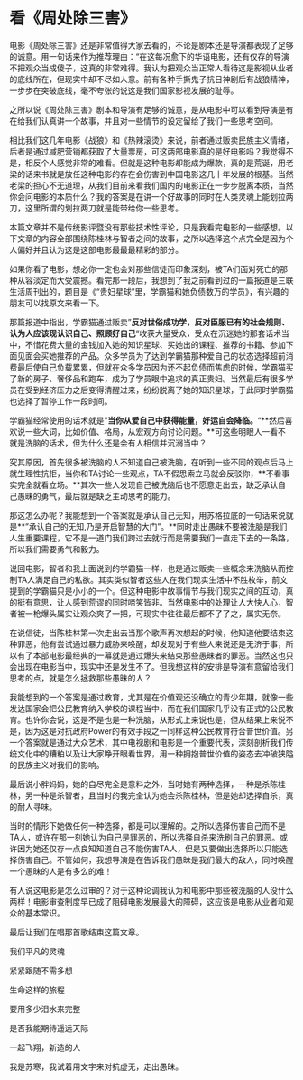 # 看《周处除三害》

<aside>
电影《周处除三害》还是非常值得大家去看的，不论是剧本还是导演都表现了足够的诚意。用一句话来作为推荐理由：“在这每况愈下的华语电影，还有仅存的导演不把观众当成傻子，这真的非常难得。我认为把观众当正常人看待这是影视从业者的底线所在，但现实中却不尽如人意。前有各种手撕鬼子抗日神剧后有战狼精神，一步步在突破底线，毫不夸张的说这是我们国家影视发展的耻辱。

之所以说《周处除三害》剧本和导演有足够的诚意，是从电影中可以看到导演是有在给我们认真讲一个故事，并且对一些情节的设定留给了我们一些思考空间。

相比我们这几年电影《战狼》和《热辣滚烫》来说，前者通过贩卖民族主义情绪，后者是通过减肥营销都获取了大量票房，可这两部电影真的是好电影吗？我觉得不是，相反个人感觉非常的难看。但就是这种电影却能成为爆款，真的是荒诞，用老梁的话来书就是放任这种电影的存在会伤害到中国电影这几十年发展的根基。当然老梁的担心不无道理，从我们目前来看我们国内的电影正在一步步脱离本质，当然你会问电影的本质什么？我的答案是在讲一个好故事的同时在人类灵魂上能划拉两刀，这里所谓的划拉两刀就是能带给你一些思考。

本篇文章并不是传统影评暨没有那些技术性评论，只是我看完电影的一些感想。以下文章的内容全部围绕陈桂林与智者之间的故事，之所以选择这个点完全是因为个人偏好并且认为这是这部电影最最最精彩的部分。

如果你看了电影，想必你一定也会对那些信徒而印象深刻，被TA们面对死亡的那种从容淡定而大受震撼。看完那一段后，我想到了我之前看到过的一篇报道是三联生活周刊出的，题目是《“贵妇星球”里，学霸猫和她负债数万的学员》，有兴趣的朋友可以找原文来看一下。

那篇报道中指出，学霸猫通过贩卖”**反对世俗成功学，反对臣服已有的社会规则、认为人应该现认识自己、照顾好自己**“收获大量受众，受众在沉迷她的那套话术当中，不惜花费大量的金钱加入她的知识星球、买她出的课程、推荐的书籍、参加下面见面会买她推荐的产品。众多学员为了达到学霸猫那种爱自己的状态选择超前消费最后使自己负载累累，但就在众多学员因为还不起负债而焦虑的时候，学霸猫买了新的房子、奢侈品和跑车，成为了学员眼中追求的真正贵妇。当然最后有很多学员在受到经济压力之后变得清醒过来，纷纷脱离了她的知识星球，于此同时学霸猫也选择了暂停工作一段时间。

学霸猫经常使用的话术就是”**当你从爱自己中获得能量，好运自会降临。**“**然后喜欢说一些大词，比如价值、格局，从宏观方向讨论问题。**可这些明眼人一看不就是洗脑的话术，但为什么还是会有人相信并沉溺当中？

究其原因，首先很多被洗脑的人不知道自己被洗脑，在听到一些不同的观点后马上就生理性抗拒，当你和TA讨论一些观点，TA不假思索立马就会反驳你，**不看事实完全就看立场。**其次一些人发现自己被洗脑后也不愿意走出去，缺乏承认自己愚昧的勇气，最后就是缺乏主动思考的能力。

那这怎么办呢？我能想到一个答案就是承认自己无知，用苏格拉底的一句话来说就是**”承认自己的无知,乃是开启智慧的大门”。**同时走出愚昧不要被洗脑是我们人生重要课程，它不是一道门我们跨过去就行而是需要我们一直走下去的一条路，所以我们需要勇气和毅力。

说回电影，智者和我上面说到的学霸猫一样，也是通过贩卖一些概念来洗脑从而控制TA人满足自己的私欲。其实类似智者这些人在我们现实生活中不胜枚举，前文提到的学霸猫只是小小的一个。但这种电影中故事情节与我们现实之间的互动，真的挺有意思，让人感到荒谬的同时啼笑皆非。当然电影中的处理让人大快人心，智者被一枪爆头属实让观众爽了一把，可现实中往往最后都不了了之，属实无奈。

在说信徒，当陈桂林第一次走出去当那个歌声再次想起的时候，他知道他要结束这种罪恶，他有尝试通过暴力威胁来唤醒，却发现对于有些人来说还是无济于事，所以有了本部电影最经典的一幕就是通过爆头来结束那些愚昧者的罪恶。当然这也只会出现在电影当中，现实中还是发生不了。但我想这样的安排是导演有意留给我们思考的点，就是怎么拯救那些愚昧的人？

我能想到的一个答案是通过教育，尤其是在价值观还没确立的青少年期，就像一些发达国家会把公民教育纳入学校的课程当中，而在我们国家几乎没有正式的公民教育。也许你会说，这是不是也是一种洗脑，从形式上来说也是，但从结果上来说不是，因为这是对抗政府Power的有效手段之一同样这种公民教育符合普世价值。另一个答案就是通过大众艺术，其中电视剧和电影是一个重要代表，深刻剖析我们传统文化中的糟粕以及让大家睁开眼看世界，用一种拥抱普世价值的姿态去冲破狭隘的民族主义对我们的影响。

最后说小胖妈妈，她的自尽完全是意料之外，当时她有两种选择，一种是杀陈桂林，另一种是杀智者，且当时的我完全认为她会杀陈桂林，但是她却选择自杀，真的耐人寻味。

当时的情形下她做任何一种选择，都是可以理解的。之所以选择伤害自己而不是TA人，或许在那一刻她认为自己是罪恶的，所以选择自杀来洗刷自己的罪恶。或许因为她还仅存一点良知知道自己不能伤害TA人，但是又要做出选择所以只能选择伤害自己。不管如何，我想导演是在告诉我们愚昧是我们最大的敌人，同时唤醒一个愚昧的人是有多么的难！

有人说这电影是怎么过审的？对于这种论调我认为和电影中那些被洗脑的人没什么两样！电影审查制度早已成了阻碍电影发展最大的障碍，这应该是电影从业者和观众的基本常识。

最后让我们在唱那首歌结束这篇文章。

我们平凡的灵魂

紧紧跟随不需多想

生命这样的旅程

要用多少泪水来完整

是否我能期待遥远天际

一起飞翔，新造的人

我是苏寒，我试着用文字来对抗虚无，走出愚昧。


